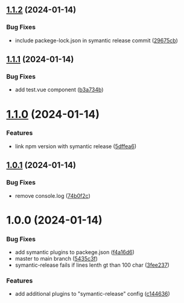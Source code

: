 ## [1.1.2](https://github.com/skmd87/nuxt3-boilerplate/compare/v1.1.1...v1.1.2) (2024-01-14)


### Bug Fixes

* include packege-lock.json in symantic release commit ([29675cb](https://github.com/skmd87/nuxt3-boilerplate/commit/29675cb923b0abe3b30230db0d09b9fe2a335335))

## [1.1.1](https://github.com/skmd87/nuxt3-boilerplate/compare/v1.1.0...v1.1.1) (2024-01-14)


### Bug Fixes

* add test.vue component ([b3a734b](https://github.com/skmd87/nuxt3-boilerplate/commit/b3a734bba00301020894e92bdc4895e55cd1f490))

# [1.1.0](https://github.com/skmd87/nuxt3-boilerplate/compare/v1.0.1...v1.1.0) (2024-01-14)


### Features

* link npm version with symantic release ([5dffea6](https://github.com/skmd87/nuxt3-boilerplate/commit/5dffea634f33b3c53d2811188d8c23a64b0f1398))

## [1.0.1](https://github.com/skmd87/nuxt3-boilerplate/compare/v1.0.0...v1.0.1) (2024-01-14)


### Bug Fixes

* remove console.log ([74b0f2c](https://github.com/skmd87/nuxt3-boilerplate/commit/74b0f2c51e838d2ed804455ae1d9b149dbe75b1c))

# 1.0.0 (2024-01-14)


### Bug Fixes

* add symantic plugins to packege.json ([f4a16d6](https://github.com/skmd87/nuxt3-boilerplate/commit/f4a16d6c4b8c2140bba2fa8140c2b2a21200e40f))
* master to main branch ([5435c3f](https://github.com/skmd87/nuxt3-boilerplate/commit/5435c3f585d13e55d9d0df541404daa44f253826))
* symantic-release fails if lines lenth gt than 100 char ([3fee237](https://github.com/skmd87/nuxt3-boilerplate/commit/3fee2377ebac0507d6038012ea364528d9f7e448))


### Features

* add additional plugins to "symantic-release" config ([c144636](https://github.com/skmd87/nuxt3-boilerplate/commit/c1446366369dbc6231b7cba9257e129f787ba0cc))
